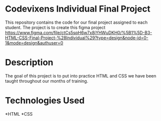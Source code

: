 # Codevixens Individual Final Project
This repository contains the code for our final project assigned to each student. The project is to create this figma project https://www.figma.com/file/ctCs5spH6w7x8iYHWuDKH0/%5B1%5D-B3-HTML-CSS-Final-Project-%28Individual%29?type=design&node-id=0-1&mode=design&authuser=0

# Description
The goal of this project is to put into practice HTML and CSS we have been taught throughout our months of training.

# Technologies Used
*HTML
*CSS